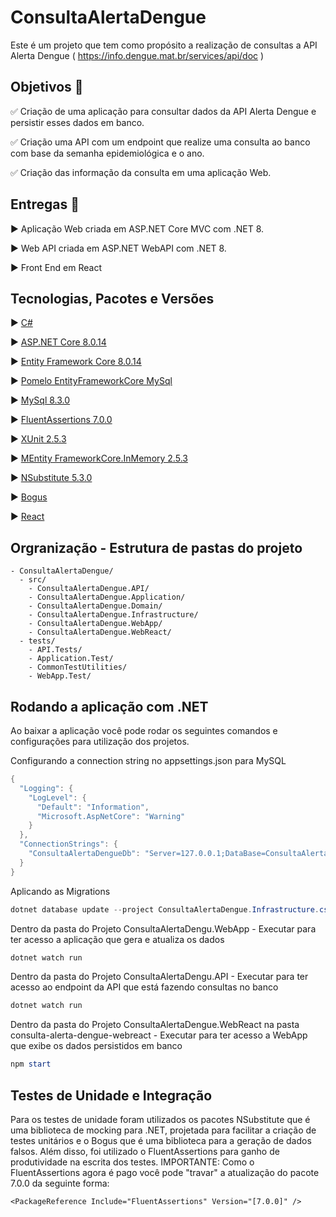 # ConsultaAlertaDengue
Este é um projeto que tem como propósito a realização de consultas a API Alerta Dengue ( https://info.dengue.mat.br/services/api/doc )


## Objetivos :page_facing_up:
:white_check_mark: Criação de uma aplicação para consultar dados da API Alerta Dengue e persistir esses dados em banco.

:white_check_mark: Criação uma API com um endpoint que realize uma consulta ao banco com base da semanha epidemiológica e o ano.

:white_check_mark: Criação das informação da consulta em uma aplicação Web. 



## Entregas :pencil:
:arrow_forward: Aplicação Web criada em ASP.NET Core MVC com .NET 8.

:arrow_forward: Web API criada em ASP.NET WebAPI com .NET 8.

:arrow_forward: Front End em React


## Tecnologias, Pacotes e Versões
:arrow_forward: [C#](https://learn.microsoft.com/en-us/dotnet/csharp/)

:arrow_forward: [ASP.NET Core 8.0.14](https://learn.microsoft.com/en-us/aspnet/core/?view=aspnetcore-8.0)

:arrow_forward: [Entity Framework Core 8.0.14](https://learn.microsoft.com/en-us/ef/)

:arrow_forward: [Pomelo EntityFrameworkCore MySql](https://github.com/PomeloFoundation/Pomelo.EntityFrameworkCore.MySql)

:arrow_forward: [MySql 8.3.0](https://www.mysql.com/downloads/)

:arrow_forward: [FluentAssertions 7.0.0](https://fluentassertions.com/introduction )

:arrow_forward: [XUnit 2.5.3](https://xunit.net/)

:arrow_forward: [MEntity FrameworkCore.InMemory 2.5.3](https://learn.microsoft.com/en-us/ef/core/providers/in-memory/?tabs=dotnet-core-cli)

:arrow_forward: [NSubstitute 5.3.0](https://nsubstitute.github.io/)

:arrow_forward: [Bogus](https://github.com/bchavez/Bogus)

:arrow_forward: [React](https://pt-br.legacy.reactjs.org/)


## Orgranização - Estrutura de pastas do projeto
```
- ConsultaAlertaDengue/
  - src/
    - ConsultaAlertaDengue.API/
    - ConsultaAlertaDengue.Application/
    - ConsultaAlertaDengue.Domain/
    - ConsultaAlertaDengue.Infrastructure/
    - ConsultaAlertaDengue.WebApp/
    - ConsultaAlertaDengue.WebReact/
  - tests/
    - API.Tests/
    - Application.Test/
    - CommonTestUtilities/
    - WebApp.Test/      
```


## Rodando a aplicação com .NET
Ao baixar a aplicação você pode rodar os seguintes comandos e configurações para utilização dos projetos.

Configurando a connection string no appsettings.json para MySQL
```powershell
{
  "Logging": {
    "LogLevel": {
      "Default": "Information",
      "Microsoft.AspNetCore": "Warning"
    }
  },
  "ConnectionStrings": {
    "ConsultaAlertaDengueDb": "Server=127.0.0.1;DataBase=ConsultaAlertaDengueDb;Uid=seu_usuario;Pwd=sua_senha"
  }
}
```

Aplicando as Migrations
```powershell
dotnet database update --project ConsultaAlertaDengue.Infrastructure.csproj --startup-project  ./ConsultaAlertaDengue/src/ConsultaAlertaDengue.API/ConsultaAlertaDengue.API.csproj --context ConsultaAlertaDengue.Infrastructure.DataAccess.ConsultaAlertaDengueDbContext
```

Dentro da pasta do Projeto ConsultaAlertaDengu.WebApp - Executar para ter acesso a aplicação que gera e atualiza os dados
```powershell
dotnet watch run
```

Dentro da pasta do Projeto ConsultaAlertaDengu.API - Executar para ter acesso ao endpoint da API que está fazendo consultas no banco
```powershell
dotnet watch run
```

Dentro da pasta do Projeto ConsultaAlertaDengue.WebReact na pasta consulta-alerta-dengue-webreact - Executar para ter acesso a WebApp que exibe os dados persistidos em banco
```powershell
npm start
```


## Testes de Unidade e Integração
Para os testes de unidade foram utilizados os pacotes NSubstitute que é uma biblioteca de mocking para .NET, projetada para facilitar a criação de testes unitários e o Bogus que é uma biblioteca para a geração de dados falsos. Além disso, foi utilizado o FluentAssertions para ganho de produtividade na escrita dos testes. 
IMPORTANTE: Como o FluentAssertions agora é pago você pode "travar" a atualização do pacote 7.0.0 da seguinte forma: 

```arquivo .csproj do projeto de testes
<PackageReference Include="FluentAssertions" Version="[7.0.0]" />
```
